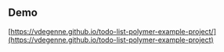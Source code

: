 ## Demo

[https://vdegenne.github.io/todo-list-polymer-example-project/](https://vdegenne.github.io/todo-list-polymer-example-project)